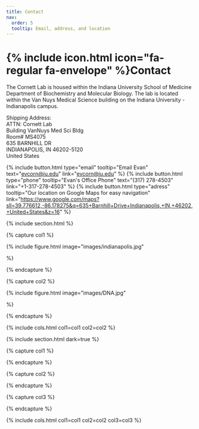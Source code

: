 ```yaml
---
title: Contact
nav:
  order: 5
  tooltip: Email, address, and location
---
```


# {% include icon.html icon="fa-regular fa-envelope" %}Contact

The Cornett Lab is housed within the Indiana University School of Medicine Department of Biochemistry and Molecular Biology. The lab is located within the Van Nuys Medical Science building on the Indiana University - Indianapolis campus.<br>

Shipping Address:<br>
ATTN: Cornett Lab<br>
Building VanNuys Med Sci Bldg<br>
Room# MS4075<br>
635 BARNHILL DR<br>
INDIANAPOLIS, IN 46202-5120<br>
United States<br>

{%
  include button.html
  type="email"
  tooltip="Email Evan"
  text="evcorn@iu.edu"
  link="evcorn@iu.edu"
%}
{%
  include button.html
  type="phone"
  tooltip="Evan's Office Phone"
  text="(317) 278-4503"
  link="+1-317-278-4503"
%}
{%
  include button.html
  type="adress"
  tooltip="Our location on Google Maps for easy navigation"
  link="https://www.google.com/maps?sll=39.776612,-86.178275&q=635+Barnhill+Drive+Indianapolis,+IN,+46202,+United+States&z=16"
%}

{% include section.html %}

{% capture col1 %}

{%
  include figure.html
  image="images/indianapolis.jpg"
  
%}

{% endcapture %}

{% capture col2 %}

{%
  include figure.html
  image="images/DNA.jpg"
  
%}

{% endcapture %}

{% include cols.html col1=col1 col2=col2 %}

{% include section.html dark=true %}

{% capture col1 %}

{% endcapture %}

{% capture col2 %}

{% endcapture %}

{% capture col3 %}

{% endcapture %}

{% include cols.html col1=col1 col2=col2 col3=col3 %}
